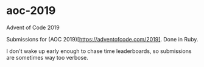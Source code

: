 # aoc-2019
Advent of Code 2019

Submissions for (AOC 2019)[https://adventofcode.com/2019]. Done in Ruby. 

I don't wake up early enough to chase time leaderboards, so submissions are sometimes way too verbose.
